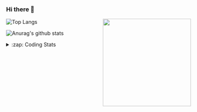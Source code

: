 ### Hi there 👋

<!--
**tao8687/tao8687** is a ✨ _special_ ✨ repository because its `README.md` (this file) appears on your GitHub profile.

Here are some ideas to get you started:

- 🔭 I’m currently working on ...
- 🌱 I’m currently learning ...
- 👯 I’m looking to collaborate on ...
- 🤔 I’m looking for help with ...
- 💬 Ask me about ...
- 📫 How to reach me: ...
- 😄 Pronouns: ...
- ⚡ Fun fact: ...
-->

<img align='right' src="https://media.giphy.com/media/M9gbBd9nbDrOTu1Mqx/giphy.gif" width="240">

  
![Top Langs](https://github-readme-stats.vercel.app/api/top-langs/?username=tao8687&layout=compact&title_color=23238E&text_color=A67D3D)

![Anurag's github stats](https://github-readme-stats.vercel.app/api?username=tao8687&show_icons=true&&text_color=A67D3D&title_color=23238E&show_icons=false&count_private=true&hide=stars)

<details>
  <summary>:zap: Coding Stats</summary>
  <br>
    
<!--START_SECTION:waka-->

```txt
From: 09 May 2025 - To: 16 May 2025

C                3 hrs 57 mins   ████████▓░░░░░░░░░░░░░░░░   34.33 %
Makefile         3 hrs 47 mins   ████████▒░░░░░░░░░░░░░░░░   32.95 %
Linker Script    1 hr 17 mins    ██▓░░░░░░░░░░░░░░░░░░░░░░   11.20 %
Text             36 mins         █▒░░░░░░░░░░░░░░░░░░░░░░░   05.32 %
Python           25 mins         █░░░░░░░░░░░░░░░░░░░░░░░░   03.67 %
```

<!--END_SECTION:waka-->
</details>
